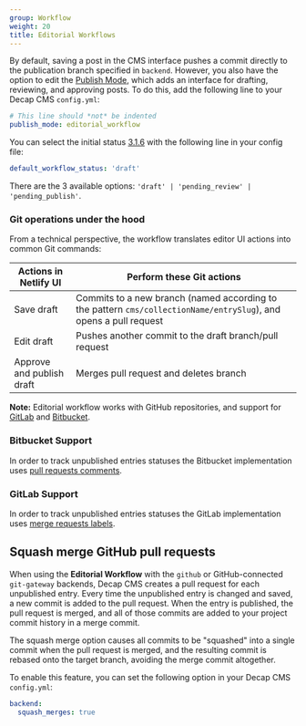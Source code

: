 ```yaml
---
group: Workflow
weight: 20
title: Editorial Workflows
---
```


By default, saving a post in the CMS interface pushes a commit directly to the publication branch specified in `backend`. However, you also have the option to edit the [Publish Mode](../configuration-options/#publish-mode), which adds an interface for drafting, reviewing, and approving posts. To do this, add the following line to your Decap CMS `config.yml`:

```yaml
# This line should *not* be indented
publish_mode: editorial_workflow
```

You can select the initial status <a href="https://github.com/decaporg/decap-cms/releases/tag/decap-cms%403.1.6" class="version-tag">3.1.6</a> with the following line in your config file:

```yaml
default_workflow_status: 'draft'
```

There are the 3 available options: `'draft' | 'pending_review' | 'pending_publish'`.

### Git operations under the hood

From a technical perspective, the workflow translates editor UI actions into common Git commands:

| Actions in Netlify UI     | Perform these Git actions                                                                                         |
| ------------------------- | ----------------------------------------------------------------------------------------------------------------- |
| Save draft                | Commits to a new branch (named according to the pattern `cms/collectionName/entrySlug`), and opens a pull request |
| Edit draft                | Pushes another commit to the draft branch/pull request                                                            |
| Approve and publish draft | Merges pull request and deletes branch                                                                            |

**Note:** Editorial workflow works with GitHub repositories, and support for [GitLab](/docs/gitlab-backend/) and [Bitbucket](/docs/bitbucket-backend/).


### Bitbucket Support

In order to track unpublished entries statuses the Bitbucket implementation uses
[pull requests comments](https://confluence.atlassian.com/bitbucketserver/commenting-on-a-pull-request-1027119882.html).

### GitLab Support

In order to track unpublished entries statuses the GitLab implementation uses
[merge requests labels](https://docs.gitlab.com/ee/user/project/labels.html).


## Squash merge GitHub pull requests

When using the **Editorial Workflow** with the `github` or GitHub-connected `git-gateway` backends, Decap CMS creates a pull request for each unpublished entry. Every time the unpublished entry is changed and saved, a new commit is added to the pull request. When the entry is published, the pull request is merged, and all of those commits are added to your project commit history in a merge commit.

The squash merge option causes all commits to be "squashed" into a single commit when the pull request is merged, and the resulting commit is rebased onto the target branch, avoiding the merge commit altogether.

To enable this feature, you can set the following option in your Decap CMS `config.yml`:

```yaml
backend:
  squash_merges: true
```
